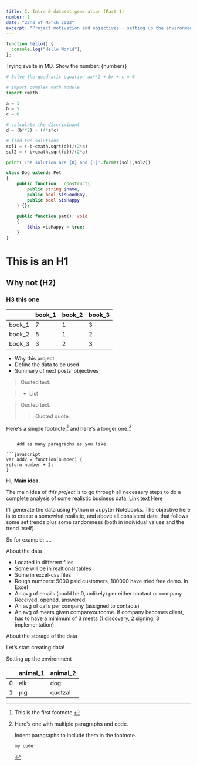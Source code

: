 ```yaml
---
title: I. Intro & dataset generation (Part 1)
number: 1
date: "22nd of March 2022"
excerpt: "Project motivation and objectives + setting up the environment + dataset description"
---
```




<script>
let numbers = 21
</script>

```javascript
function hello() {
  console.log("Hello World");
};
```

Trying svelte in MD. Show the number: {numbers}

```python
# Solve the quadratic equation ax**2 + bx + c = 0

# import complex math module
import cmath

a = 1
b = 5
c = 6

# calculate the discriminant
d = (b**2) - (4*a*c)

# find two solutions
sol1 = (-b-cmath.sqrt(d))/(2*a)
sol2 = (-b+cmath.sqrt(d))/(2*a)

print('The solution are {0} and {1}'.format(sol1,sol2))
```

```php
class Dog extends Pet
{
    public function __construct(
        public string $name,
        public bool $isGoodBoy,
        public bool $isHappy
    ) {};

    public function pat(): void
    {
        $this->isHappy = true;
    }
}
```

# This is an H1

## Why not (H2)

### H3 this one

|        | book_1 | book_2 | book_3 |
|--------|--------|--------|--------|
| book_1 | 7      | 1      | 3      |
| book_2 | 5      | 1      | 2      |
| book_3 | 3      | 2      | 3      |

- Why this project
- Define the data to be used
- Summary of next posts’ objectives

> Quoted text.

> - List

> Quoted text.
> > Quoted quote.

Here's a simple footnote,[^1] and here's a longer one.[^bignote]

[^1]: This is the first footnote.

[^bignote]: Here's one with multiple paragraphs and code.

    Indent paragraphs to include them in the footnote.

    ```
    my code
```

    Add as many paragraphs as you like.

```javascript
var add2 = function(number) {
return number + 2;
}

```

Hi, **Main idea**.

The main idea of _this project_ is to go through all necessary steps to do a complete analysis of some realistic business data. [Link text Here](https://link-url-here.org)

I’ll generate the data using Python in Jupyter Notebooks. The objective here is to create a somewhat realistic, and above all consistent data, that follows some set trends plus some randomness (both in individual values and the trend itself).

So for example: ....

About the data

- Located in different files
- Some will be in realtional tables
- Some  in excel-csv files
- Rough numbers: 5000 paid customers, 100000 have tried free demo. In Excel
- An avg of emails (could be 0, unlikely) per either contact or company. Received, opened, answered.
- An avg of calls per company (assigned to contacts)
- An avg of meets given companyoutcome. If company becomes client, has to have a minimum of 3 meets (1 discovery, 2 signing, 3 implementation)

About the storage of the data

Let’s start creating data!

Setting up the environment


|    | animal_1   | animal_2   |
|---:|:-----------|:-----------|
|  0 | elk        | dog        |
|  1 | pig        | quetzal    |
